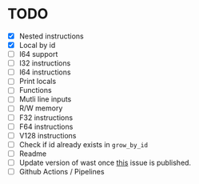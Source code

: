 # TODO

- [x] Nested instructions
- [x] Local by id
- [ ] I64 support
- [ ] I32 instructions
- [ ] I64 instructions
- [ ] Print locals
- [ ] Functions
- [ ] Mutli line inputs
- [ ] R/W memory
- [ ] F32 instructions
- [ ] F64 instructions
- [ ] V128 instructions
- [ ] Check if id already exists in `grow_by_id`
- [ ] Readme
- [ ] Update version of wast once [this](https://github.com/bytecodealliance/wasm-tools/issues/1156) issue is published.
- [ ] Github Actions / Pipelines
